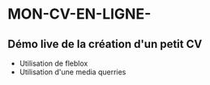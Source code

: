 # MON-CV-EN-LIGNE-
## Démo live de la création d'un petit CV
- Utilisation de fleblox
- Utilisation d'une media querries
